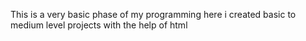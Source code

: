 This is a very basic phase of my programming here i created basic to medium level projects with the help of html
